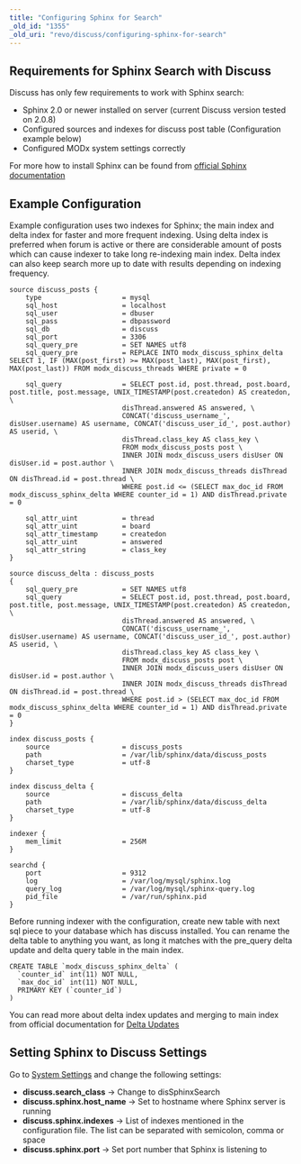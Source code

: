 ```yaml
---
title: "Configuring Sphinx for Search"
_old_id: "1355"
_old_uri: "revo/discuss/configuring-sphinx-for-search"
---
```


## Requirements for Sphinx Search with Discuss

Discuss has only few requirements to work with Sphinx search:

- Sphinx 2.0 or newer installed on server (current Discuss version tested on 2.0.8)
- Configured sources and indexes for discuss post table (Configuration example below)
- Configured MODx system settings correctly

For more how to install Sphinx can be found from [official Sphinx documentation](http://sphinxsearch.com/docs/)

## Example Configuration

Example configuration uses two indexes for Sphinx; the main index and delta index for faster and more frequent indexing. Using delta index is preferred when forum is active or there are considerable amount of posts which can cause indexer to take long re-indexing main index. Delta index can also keep search more up to date with results depending on indexing frequency.

```
source discuss_posts {
    type                    = mysql
    sql_host                = localhost
    sql_user                = dbuser
    sql_pass                = dbpassword
    sql_db                  = discuss
    sql_port                = 3306
    sql_query_pre           = SET NAMES utf8
    sql_query_pre           = REPLACE INTO modx_discuss_sphinx_delta SELECT 1, IF (MAX(post_first) >= MAX(post_last), MAX(post_first), MAX(post_last)) FROM modx_discuss_threads WHERE private = 0

    sql_query               = SELECT post.id, post.thread, post.board, post.title, post.message, UNIX_TIMESTAMP(post.createdon) AS createdon, \
                            disThread.answered AS answered, \
                            CONCAT('discuss_username_', disUser.username) AS username, CONCAT('discuss_user_id_', post.author) AS userid, \
                            disThread.class_key AS class_key \
                            FROM modx_discuss_posts post \
                            INNER JOIN modx_discuss_users disUser ON disUser.id = post.author \
                            INNER JOIN modx_discuss_threads disThread ON disThread.id = post.thread \
                            WHERE post.id <= (SELECT max_doc_id FROM modx_discuss_sphinx_delta WHERE counter_id = 1) AND disThread.private = 0

    sql_attr_uint           = thread
    sql_attr_uint           = board
    sql_attr_timestamp      = createdon
    sql_attr_uint           = answered
    sql_attr_string         = class_key
}

source discuss_delta : discuss_posts
{
    sql_query_pre           = SET NAMES utf8
    sql_query               = SELECT post.id, post.thread, post.board, post.title, post.message, UNIX_TIMESTAMP(post.createdon) AS createdon, \
                            disThread.answered AS answered, \
                            CONCAT('discuss_username_', disUser.username) AS username, CONCAT('discuss_user_id_', post.author) AS userid, \
                            disThread.class_key AS class_key \
                            FROM modx_discuss_posts post \
                            INNER JOIN modx_discuss_users disUser ON disUser.id = post.author \
                            INNER JOIN modx_discuss_threads disThread ON disThread.id = post.thread \
                            WHERE post.id > (SELECT max_doc_id FROM modx_discuss_sphinx_delta WHERE counter_id = 1) AND disThread.private = 0
}

index discuss_posts {
    source                  = discuss_posts
    path                    = /var/lib/sphinx/data/discuss_posts
    charset_type            = utf-8
}

index discuss_delta {
    source                  = discuss_delta
    path                    = /var/lib/sphinx/data/discuss_delta
    charset_type            = utf-8
}

indexer {
    mem_limit               = 256M
}

searchd {
    port                    = 9312
    log                     = /var/log/mysql/sphinx.log
    query_log               = /var/log/mysql/sphinx-query.log
    pid_file                = /var/run/sphinx.pid
}
```

Before running indexer with the configuration, create new table with next sql piece to your database which has discuss installed. You can rename the delta table to anything you want, as long it matches with the pre\_query delta update and delta query table in the main index.

```
CREATE TABLE `modx_discuss_sphinx_delta` (
  `counter_id` int(11) NOT NULL,
  `max_doc_id` int(11) NOT NULL,
  PRIMARY KEY (`counter_id`)
)
```

You can read more about delta index updates and merging to main index from official documentation for [Delta Updates](http://sphinxsearch.com/docs/manual-2.0.8.html#delta-updates)

## Setting Sphinx to Discuss Settings

Go to [System Settings](administering-your-site/settings/system-settings "System Settings") and change the following settings:

- **discuss.search\_class** -> Change to disSphinxSearch
- **discuss.sphinx.host\_name** -> Set to hostname where Sphinx server is running
- **discuss.sphinx.indexes** -> List of indexes mentioned in the configuration file. The list can be separated with semicolon, comma or space
- **discuss.sphinx.port** -> Set port number that Sphinx is listening to